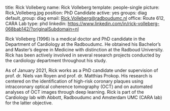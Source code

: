 title: Rick Volleberg
name: Rick Volleberg
template: people-single
picture: Rick_Volleberg.jpg
position: PhD Candidate 
active: yes
groups: diag
default_group: diag
email: Rick.Volleberg@radboudumc.nl
office: Route 612, CARA Lab
type: phd
linkedin: https://www.linkedin.com/in/rick-volleberg-068bab142/?originalSubdomain=nl

Rick Volleberg (1996) is a medical doctor and PhD candidate in the Department of Cardiology at the Radboudumc. He obtained his Bachelor’s and Master’s degree in Medicine with distinction at the Radboud University. Rick has been actively involved in several research projects conducted by the cardiology department throughout his study.

As of January 2021, Rick works as a PhD candidate under supervision of prof. dr. Niels van Royen and prof. dr. Matthias Prokop. His research is centered on the identification of high-risk coronary plaques using intracoronary optical coherence tomography (OCT) and on automated analyses of OCT images through deep learning. Rick is part of the Cardiology lab with Abbott, Radboudumc and Amsterdam UMC (CARA lab) for the latter objective.
